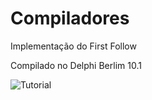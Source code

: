 # Compiladores
Implementação do First Follow

Compilado no Delphi Berlim 10.1

![Tutorial](https://raw.githubusercontent.com/username/projectname/branch/path/to/img.png)


